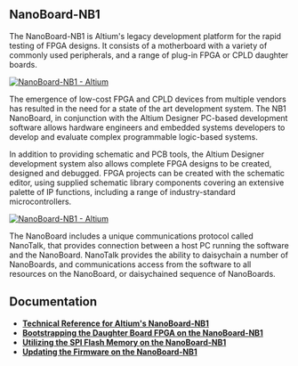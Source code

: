 ## NanoBoard-NB1

The NanoBoard-NB1 is Altium's legacy development platform for the rapid testing of FPGA designs. It consists of a motherboard with a variety of commonly used peripherals, and a range of plug-in FPGA or CPLD daughter boards.

[![NanoBoard-NB1 - Altium](https://file.elecfans.com/web1/M00/B0/7C/o4YBAF3t9muATdmkAAQDZCIfKnw832.png)](https://techdocs.altium.com/display/HWARE/NanoBoard-NB1)

The emergence of low-cost FPGA and CPLD devices from multiple vendors has resulted in the need
for a state of the art development system. The NB1 NanoBoard, in conjunction with the Altium
Designer PC-based development software allows hardware engineers and embedded systems
developers to develop and evaluate complex programmable logic-based systems.

In addition to providing schematic and PCB tools, the Altium Designer development system also allows
complete FPGA designs to be created, designed and debugged. FPGA projects can be created with
the schematic editor, using supplied schematic library components covering an extensive palette of IP
functions, including a range of industry-standard microcontrollers. 

[![NanoBoard-NB1 - Altium](https://techdocs.altium.com/sites/default/files/wiki_attachments/294761/NB2chaintoNB1.png)](https://techdocs.altium.com/display/HWARE/NanoBoard-NB1)

The NanoBoard includes a unique communications protocol called NanoTalk, that provides connection
between a host PC running the software and the NanoBoard. NanoTalk provides the ability to
daisychain a number of NanoBoards, and communications access from the software to all resources
on the NanoBoard, or daisychained sequence of NanoBoards. 

Documentation
--------------
* **[Technical Reference for Altium's NanoBoard-NB1](http://valhalla.altium.com/Learning-Guides/Legacy/TR0102%20NanoBoard%20Technical%20Reference%20Manual%20-%20NB1.pdf)**
* **[Bootstrapping the Daughter Board FPGA on the NanoBoard-NB1](https://techdocs.altium.com/display/ADOH/Bootstrapping+the+Daughter+Board+FPGA+on+the+NanoBoard-NB1)**
* **[Utilizing the SPI Flash Memory on the NanoBoard-NB1](https://techdocs.altium.com/display/ADOH/Utilizing+the+SPI+Flash+Memory+on+the+NanoBoard-NB1)**
* **[Updating the Firmware on the NanoBoard-NB1](https://techdocs.altium.com/display/ADOH/Updating+the+Firmware+on+the+NanoBoard-NB1)**

